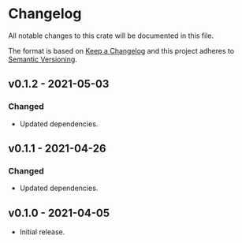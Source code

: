 # Changelog

All notable changes to this crate will be documented in this file.

The format is based on [Keep a Changelog](http://keepachangelog.com/en/1.0.0/)
and this project adheres to [Semantic Versioning](https://semver.org/spec/v2.0.0.html).

## v0.1.2 - 2021-05-03
### Changed
- Updated dependencies.

## v0.1.1 - 2021-04-26
### Changed
- Updated dependencies.

## v0.1.0 - 2021-04-05

- Initial release.
